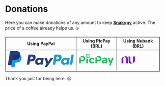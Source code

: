 # Donations

Here you can make donations of any amount to keep [**Snakypy**](https://github.com/snakypy) active. The price of a coffee already helps us. :coffee:

<div class="donation">
<table border="1">
  <thead>
    <tr>
      <th>Using PayPal</th>
      <th>Using PicPay (BRL)</th>
      <th>Using Nubank (BRL)</th>
    </tr>
  </thead>
  <tbody>
    <tr>
      <td>
        <a href="https://www.paypal.com/cgi-bin/webscr?cmd=_s-xclick&hosted_button_id=YBK2HEEYG8V5W&source" target="_blank">
          <img src="https://raw.githubusercontent.com/snakypy/donations/master/svg/logo-paypal.svg" alt="PayPal Donation"
        </a>
      </td>
      <td>
        <a href="https://app.picpay.com/user/williamcanin" target="_blank">
          <img width="120" height="40" src="https://raw.githubusercontent.com/snakypy/donations/master/svg/logo-picpay.svg" alt="PicPay Donation">
       </a>
     </td>
     <td>
        <a href="https://nubank.com.br/pagar/4hzmr/HNn2g3w1TI" target="_blank">
          <img width="auto" height="60" src="https://raw.githubusercontent.com/snakypy/donations/master/svg/logo-nubank.svg" alt="Nubank Donation">
       </a>
     </td>
   </tr>
  </tbody>
</table>
</div>

Thank you just for being here. :smiley:
